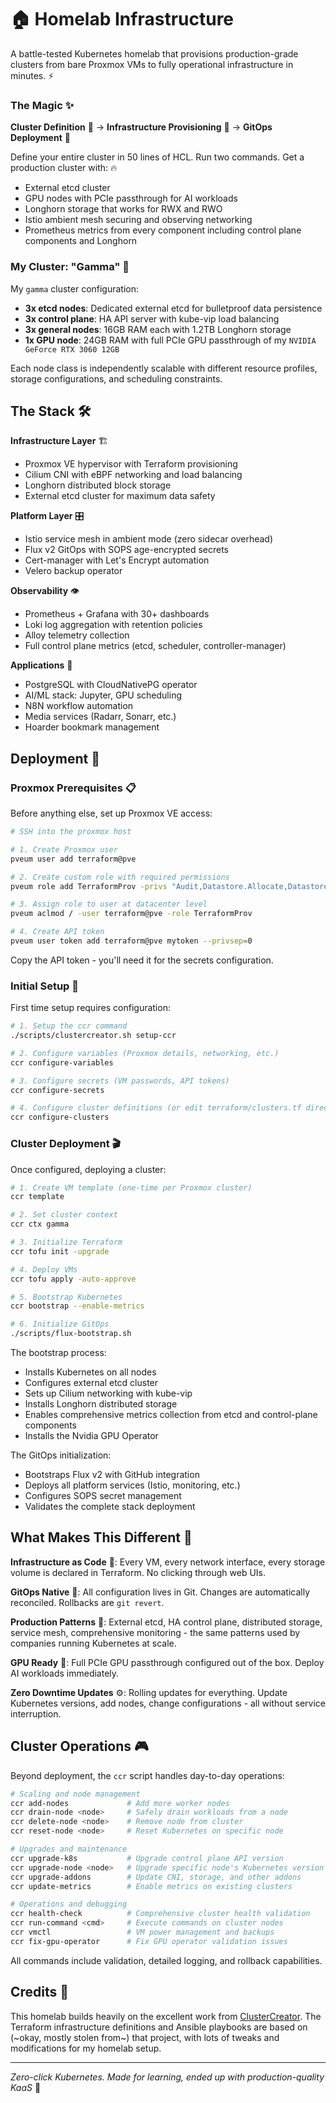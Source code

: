 # 🏠 Homelab Infrastructure

A battle-tested Kubernetes homelab that provisions production-grade clusters from bare Proxmox VMs to fully operational infrastructure in minutes. ⚡

### The Magic ✨

**Cluster Definition** 📝 → **Infrastructure Provisioning** 🚀 → **GitOps Deployment** 🎯

Define your entire cluster in 50 lines of HCL. Run two commands. Get a production cluster with: 🔥
- External etcd cluster
- GPU nodes with PCIe passthrough for AI workloads
- Longhorn storage that works for RWX and RWO 
- Istio ambient mesh securing and observing networking
- Prometheus metrics from every component including control plane components and Longhorn

### My Cluster: "Gamma" 🌟

My `gamma` cluster configuration:
- **3x etcd nodes**: Dedicated external etcd for bulletproof data persistence
- **3x control plane**: HA API server with kube-vip load balancing  
- **3x general nodes**: 16GB RAM each with 1.2TB Longhorn storage
- **1x GPU node**: 24GB RAM with full PCIe GPU passthrough of my `NVIDIA GeForce RTX 3060 12GB`

Each node class is independently scalable with different resource profiles, storage configurations, and scheduling constraints.

## The Stack 🛠️

**Infrastructure Layer** 🏗️
- Proxmox VE hypervisor with Terraform provisioning
- Cilium CNI with eBPF networking and load balancing
- Longhorn distributed block storage 
- External etcd cluster for maximum data safety

**Platform Layer** 🎛️ 
- Istio service mesh in ambient mode (zero sidecar overhead)
- Flux v2 GitOps with SOPS age-encrypted secrets
- Cert-manager with Let's Encrypt automation
- Velero backup operator

**Observability** 👁️
- Prometheus + Grafana with 30+ dashboards
- Loki log aggregation with retention policies
- Alloy telemetry collection
- Full control plane metrics (etcd, scheduler, controller-manager)

**Applications** 📱
- PostgreSQL with CloudNativePG operator
- AI/ML stack: Jupyter, GPU scheduling
- N8N workflow automation
- Media services (Radarr, Sonarr, etc.)
- Hoarder bookmark management

## Deployment 🚀

### Proxmox Prerequisites 📋

Before anything else, set up Proxmox VE access:

```bash
# SSH into the proxmox host

# 1. Create Proxmox user
pveum user add terraform@pve

# 2. Create custom role with required permissions
pveum role add TerraformProv -privs "Audit,Datastore.Allocate,Datastore.AllocateSpace,Datastore.AllocateTemplate,Datastore.Audit,Pool.Allocate,SDN.Use,Sys.Audit,Sys.Console,Sys.Modify,VM.Allocate,VM.Audit,VM.Clone,VM.Config.CDROM,VM.Config.Cloudinit,VM.Config.CPU,VM.Config.Disk,VM.Config.HWType,VM.Config.Memory,VM.Config.Network,VM.Config.Options,VM.Console,VM.Migrate,VM.Monitor,VM.PowerMgmt"

# 3. Assign role to user at datacenter level
pveum aclmod / -user terraform@pve -role TerraformProv

# 4. Create API token
pveum user token add terraform@pve mytoken --privsep=0
```

Copy the API token - you'll need it for the secrets configuration.

### Initial Setup 🏁

First time setup requires configuration:

```bash
# 1. Setup the ccr command
./scripts/clustercreator.sh setup-ccr

# 2. Configure variables (Proxmox details, networking, etc.)
ccr configure-variables

# 3. Configure secrets (VM passwords, API tokens)
ccr configure-secrets

# 4. Configure cluster definitions (or edit terraform/clusters.tf directly)
ccr configure-clusters
```

### Cluster Deployment 🎬

Once configured, deploying a cluster:

```bash
# 1. Create VM template (one-time per Proxmox cluster)
ccr template

# 2. Set cluster context
ccr ctx gamma

# 3. Initialize Terraform
ccr tofu init -upgrade

# 4. Deploy VMs
ccr tofu apply -auto-approve

# 5. Bootstrap Kubernetes
ccr bootstrap --enable-metrics

# 6. Initialize GitOps
./scripts/flux-bootstrap.sh
```

The bootstrap process:
- Installs Kubernetes on all nodes
- Configures external etcd cluster
- Sets up Cilium networking with kube-vip
- Installs Longhorn distributed storage
- Enables comprehensive metrics collection from etcd and control-plane components
- Installs the Nvidia GPU Operator  

The GitOps initialization:
- Bootstraps Flux v2 with GitHub integration
- Deploys all platform services (Istio, monitoring, etc.)
- Configures SOPS secret management
- Validates the complete stack deployment

## What Makes This Different 💫

**Infrastructure as Code** 📄: Every VM, every network interface, every storage volume is declared in Terraform. No clicking through web UIs.

**GitOps Native** 🔄: All configuration lives in Git. Changes are automatically reconciled. Rollbacks are `git revert`.

**Production Patterns** 🏢: External etcd, HA control plane, distributed storage, service mesh, comprehensive monitoring - the same patterns used by companies running Kubernetes at scale.

**GPU Ready** 🤖: Full PCIe GPU passthrough configured out of the box. Deploy AI workloads immediately.

**Zero Downtime Updates** ⚙️: Rolling updates for everything. Update Kubernetes versions, add nodes, change configurations - all without service interruption.

## Cluster Operations 🎮

Beyond deployment, the `ccr` script handles day-to-day operations:

```bash
# Scaling and node management
ccr add-nodes             # Add more worker nodes
ccr drain-node <node>     # Safely drain workloads from a node  
ccr delete-node <node>    # Remove node from cluster
ccr reset-node <node>     # Reset Kubernetes on specific node

# Upgrades and maintenance  
ccr upgrade-k8s           # Upgrade control plane API version
ccr upgrade-node <node>   # Upgrade specific node's Kubernetes version
ccr upgrade-addons        # Update CNI, storage, and other addons
ccr update-metrics        # Enable metrics on existing clusters

# Operations and debugging
ccr health-check          # Comprehensive cluster health validation
ccr run-command <cmd>     # Execute commands on cluster nodes
ccr vmctl                 # VM power management and backups
ccr fix-gpu-operator      # Fix GPU operator validation issues
```

All commands include validation, detailed logging, and rollback capabilities.

## Credits 🙏

This homelab builds heavily on the excellent work from [ClusterCreator](https://github.com/christensenjairus/ClusterCreator). The Terraform infrastructure definitions and Ansible playbooks are based on (~okay, mostly stolen from~) that project, with lots of tweaks and modifications for my homelab setup.

---

*Zero-click Kubernetes. Made for learning, ended up with production-quality KaaS* 🎉
